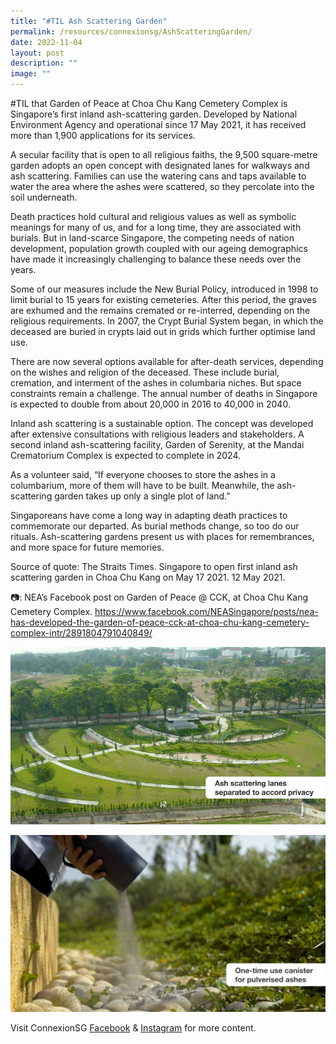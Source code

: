 ```yaml
---
title: "#TIL Ash Scattering Garden"
permalink: /resources/connexionsg/AshScatteringGarden/
date: 2022-11-04
layout: post
description: ""
image: ""
---
```

#TIL that Garden of Peace at Choa Chu Kang Cemetery Complex is Singapore’s first inland ash-scattering garden. Developed by National Environment Agency and operational since 17 May 2021, it has received more than 1,900 applications for its services.

A secular facility that is open to all religious faiths, the 9,500 square-metre garden adopts an open concept with designated lanes for walkways and ash scattering. Families can use the watering cans and taps available to water the area where the ashes were scattered, so they percolate into the soil underneath.

Death practices hold cultural and religious values as well as symbolic meanings for many of us, and for a long time, they are associated with burials. But in land-scarce Singapore, the competing needs of nation development, population growth coupled with our ageing demographics have made it increasingly challenging to balance these needs over the years.

Some of our measures include the New Burial Policy, introduced in 1998 to limit burial to 15 years for existing cemeteries. After this period, the graves are exhumed and the remains cremated or re-interred, depending on the religious requirements. In 2007, the Crypt Burial System began, in which the deceased are buried in crypts laid out in grids which further optimise land use.

There are now several options available for after-death services, depending on the wishes and religion of the deceased. These include burial, cremation, and interment of the ashes in columbaria niches. But space constraints remain a challenge. The annual number of deaths in Singapore is expected to double from about 20,000 in 2016 to 40,000 in 2040.

Inland ash scattering is a sustainable option. The concept was developed after extensive consultations with religious leaders and stakeholders. A second inland ash-scattering facility, Garden of Serenity, at the Mandai Crematorium Complex is expected to complete in 2024.

As a volunteer said, “If everyone chooses to store the ashes in a columbarium, more of them will have to be built. Meanwhile, the ash-scattering garden takes up only a single plot of land.”

Singaporeans have come a long way in adapting death practices to commemorate our departed. As burial methods change, so too do our rituals. Ash-scattering gardens present us with places for remembrances, and more space for future memories.

Source of quote: The Straits Times. Singapore to open first inland ash scattering garden in Choa Chu Kang on May 17 2021. 12 May 2021.

📷: NEA’s Facebook post on Garden of Peace @ CCK, at Choa Chu Kang Cemetery Complex. 
https://www.facebook.com/NEASingapore/posts/nea-has-developed-the-garden-of-peace-cck-at-choa-chu-kang-cemetery-complex-intr/2891804791040849/

![](/images/connexionsg/2022/Ash%201.jpg)

![](/images/connexionsg/2022/Ash%202.jpg)

Visit ConnexionSG [Facebook](https://www.facebook.com/ConnexionSG) & [Instagram](https://www.instagram.com/connexionsg/) for more content.
